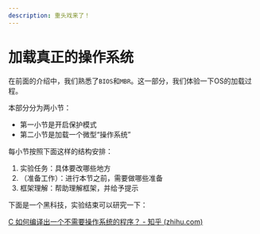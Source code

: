 ```yaml
---
description: 重头戏来了！
---
```


# 加载真正的操作系统

在前面的介绍中，我们熟悉了`BIOS`和`MBR`。这一部分，我们体验一下OS的加载过程。

本部分分为两小节：

* 第一小节是开启保护模式
* 第二小节是加载一个微型“操作系统”

每小节按照下面这样的结构安排：

1. 实验任务：具体要改哪些地方
2. （准备工作）：进行本节之前，需要做哪些准备
3. 框架理解：帮助理解框架，并给予提示

下面是一个黑科技，实验结束可以研究一下：

[C 如何编译出一个不需要操作系统的程序？ - 知乎 (zhihu.com)](https://www.zhihu.com/question/49580321/answer/287557834?utm\_source=qq\&utm\_medium=social\&utm\_oi=832323438948544512\&ADUIN=1263522794\&ADSESSION=1645021658\&ADTAG=CLIENT.QQ.5845\_.0\&ADPUBNO=27178)
